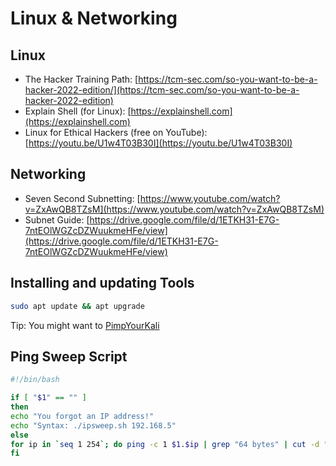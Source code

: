 # Linux & Networking

## Linux
- The Hacker Training Path: [https://tcm-sec.com/so-you-want-to-be-a-hacker-2022-edition/](https://tcm-sec.com/so-you-want-to-be-a-hacker-2022-edition)
- Explain Shell (for Linux): [https://explainshell.com](https://explainshell.com)
- Linux for Ethical Hackers (free on YouTube): [https://youtu.be/U1w4T03B30I](https://youtu.be/U1w4T03B30I)


## Networking

- Seven Second Subnetting: [https://www.youtube.com/watch?v=ZxAwQB8TZsM](https://www.youtube.com/watch?v=ZxAwQB8TZsM)
- Subnet Guide: [https://drive.google.com/file/d/1ETKH31-E7G-7ntEOlWGZcDZWuukmeHFe/view](https://drive.google.com/file/d/1ETKH31-E7G-7ntEOlWGZcDZWuukmeHFe/view)


## Installing and updating Tools

```bash
sudo apt update && apt upgrade
```

Tip: You might want to [PimpYourKali](https://github.com/Dewalt-arch/pimpmykali)

## Ping Sweep Script

```bash
#!/bin/bash 

if [ "$1" == "" ] 
then 
echo "You forgot an IP address!" 
echo "Syntax: ./ipsweep.sh 192.168.5" 
else 
for ip in `seq 1 254`; do ping -c 1 $1.$ip | grep "64 bytes" | cut -d " " -f 4 & done
fi
```